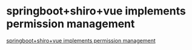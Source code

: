 # springboot+shiro+vue implements permission management
[springboot+shiro+vue implements permission management](https://aiwithcloud.com/2022/09/19/springbootshirovue_implements_permission_management/)